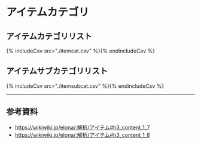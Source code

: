 # アイテムカテゴリ
## アイテムカテゴリリスト
{% includeCsv src="./itemcat.csv" %}{% endincludeCsv %}

## アイテムサブカテゴリリスト
{% includeCsv src="./itemsubcat.csv" %}{% endincludeCsv %}

---

## 参考資料
* https://wikiwiki.jp/elona/:解析/アイテム#h3_content_1_7
* https://wikiwiki.jp/elona/:解析/アイテム#h3_content_1_8
